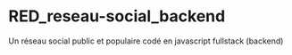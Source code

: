 # RED_reseau-social_backend
 Un réseau social public et populaire codé en javascript fullstack (backend)
